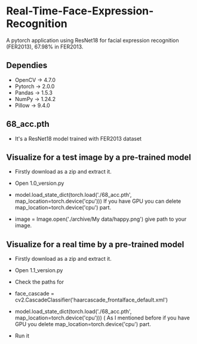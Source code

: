 # Real-Time-Face-Expression-Recognition
A pytorch application using ResNet18 for facial expression recognition (FER2013), 67.98% in FER2013.

## Dependies ##
- OpenCV -> 4.7.0
- Pytorch -> 2.0.0
- Pandas -> 1.5.3
- NumPy -> 1.24.2
- Pillow -> 9.4.0


## 68_acc.pth ##
- It's a ResNet18 model trained with FER2013 dataset

## Visualize for a test image by a pre-trained model ##
- Firstly download as a zip and extract it.

- Open 1.0_version.py

- model.load_state_dict(torch.load('./68_acc.pth', map_location=torch.device('cpu'))) If you have GPU you can delete map_location=torch.device('cpu') part.

- image = Image.open('./archive/My data/happy.png') give path to your image.


## Visualize for a real time by a pre-trained model ##
- Firstly download as a zip and extract it.

- Open 1.1_version.py

- Check the paths for
- face_cascade = cv2.CascadeClassifier('haarcascade_frontalface_default.xml')
- model.load_state_dict(torch.load('./68_acc.pth', map_location=torch.device('cpu'))) ( As I mentioned before if you have GPU you delete map_location=torch.device('cpu') part.
- Run it
